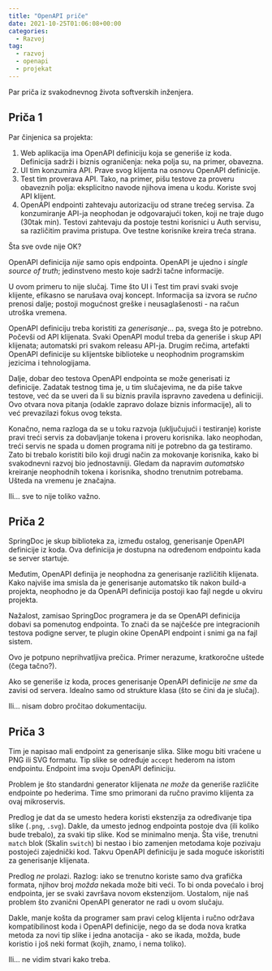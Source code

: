 ```yaml
---
title: "OpenAPI priče"
date: 2021-10-25T01:06:08+00:00
categories:
  - Razvoj
tag:
  - razvoj
  - openapi
  - projekat
---
```


Par priča iz svakodnevnog života softverskih inženjera.

<!--more-->

## Priča 1

Par činjenica sa projekta:

1. Web aplikacija ima OpenAPI definiciju koja se generiše iz koda. Definicija sadrži i biznis ograničenja: neka polja su, na primer, obavezna.
2. UI tim konzumira API. Prave svog klijenta na osnovu OpenAPI definicije.
3. Test tim proverava API. Tako, na primer, pišu testove za proveru obaveznih polja: eksplicitno navode njihova imena u kodu. Koriste svoj API klijent.
4. OpenAPI endpointi zahtevaju autorizaciju od strane trećeg servisa. Za konzumiranje API-ja neophodan je odgovarajući token, koji ne traje dugo (30tak min). Testovi zahtevaju da postoje testni korisnici u Auth servisu, sa različitim pravima pristupa. Ove testne korisnike kreira treća strana.

Šta sve ovde nije OK?

OpenAPI definicija _nije_ samo opis endpointa. OpenAPI je ujedno i _single source of truth_; jedinstveno mesto koje sadrži tačne informacije.

U ovom primeru to nije slučaj. Time što UI i Test tim pravi svaki svoje klijente, efikasno se narušava ovaj koncept. Informacija sa izvora se _ručno_ prenosi dalje; postoji mogućnost greške i neusaglašenosti - na račun utroška vremena.

OpenAPI definiciju treba koristiti za _generisanje_... pa, svega što je potrebno. Počevši od API klijenata. Svaki OpenAPI modul treba da generiše i skup API klijenata; automatski pri svakom releasu API-ja. Drugim rečima, artefakti OpenAPI definicije su klijentske biblioteke u neophodnim programskim jezicima i tehnologijama.

Dalje, dobar deo testova OpenAPI endpointa se može generisati iz definicije. Zadatak testnog tima je, u tim slučajevima, ne da piše takve testove, već da se uveri da li su biznis pravila ispravno zavedena u definiciji. Ovo otvara nova pitanja (odakle zapravo dolaze biznis informacije), ali to već prevazilazi fokus ovog teksta.

Konačno, nema razloga da se u toku razvoja (uključujući i testiranje) koriste pravi treći servis za dobavljanje tokena i proveru korisnika. Iako neophodan, treći servis ne spada u domen programa niti je potrebno da ga testiramo. Zato bi trebalo koristiti bilo koji drugi način za mokovanje korisnika, kako bi svakodnevni razvoj bio jednostavniji. Gledam da napravim _automatsko_ kreiranje neophodnih tokena i korisnika, shodno trenutnim potrebama. Ušteda na vremenu je značajna.

Ili... sve to nije toliko važno.

## Priča 2

SpringDoc je skup biblioteka za, između ostalog, generisanje OpenAPI definicije iz koda. Ova definicija je dostupna na određenom endpointu kada se server startuje.

Međutim, OpenAPI definija je neophodna za generisanje različitih klijenata. Kako najviše ima smisla da je generisanje automatsko tik nakon build-a projekta, neophodno je da OpenAPI definicija postoji kao fajl negde u okviru projekta.

Nažalost, zamisao SpringDoc programera je da se OpenAPI definicija dobavi sa pomenutog endpointa. To znači da se najčešće pre integracionih testova podigne server, te plugin okine OpenAPI endpoint i snimi ga na fajl sistem.

Ovo je potpuno neprihvatljiva prečica. Primer nerazume, kratkoročne uštede (čega tačno?).

Ako se generiše iz koda, proces generisanje OpenAPI definicije _ne sme_ da zavisi od servera. Idealno samo od strukture klasa (što se čini da je slučaj).

Ili... nisam dobro pročitao dokumentaciju.

## Priča 3

Tim je napisao mali endpoint za generisanje slika. Slike mogu biti vraćene u PNG ili SVG formatu. Tip slike se određuje `accept` hederom na istom endpointu. Endpoint ima svoju OpenAPI definiciju.

Problem je što standardni generator klijenata _ne može_ da generiše različite endpointe po hederima. Time smo primorani da ručno pravimo klijenta za ovaj mikroservis.

Predlog je dat da se umesto hedera koristi ekstenzija za određivanje tipa slike (`.png`, `.svg`). Dakle, da umesto jednog endpointa postoje dva (ili koliko bude trebalo), za svaki tip slike. Kod se minimalno menja. Šta više, trenutni `match` blok (Skalin `switch`) bi nestao i bio zamenjen metodama koje pozivaju postojeći zajednički kod. Takvu OpenAPI definiciju je sada moguće iskoristiti za generisanje klijenata.

Predlog _ne_ prolazi. Razlog: iako se trenutno koriste samo dva grafička formata, njihov broj _možda_ nekada može biti veći. To bi onda povećalo i broj endpointa, jer se svaki završava novom ekstenzijom. Uostalom, nije naš problem što zvanični OpenAPI generator ne radi u ovom slučaju.

Dakle, manje košta da programer sam pravi celog klijenta i ručno održava kompatibilinost koda i OpenAPI definicije, nego da se doda nova kratka metoda za novi tip slike i jedna anotacija - ako se ikada, možda, bude koristio i još neki format (kojih, znamo, i nema toliko).

Ili... ne vidim stvari kako treba.
